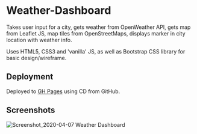 # Weather-Dashboard

Takes user input for a city, gets weather from OpenWeather API, gets map from Leaflet JS, map tiles from OpenStreetMaps, displays marker in city location with weather info.

Uses HTML5, CSS3 and 'vanilla' JS, as well as Bootstrap CSS library for basic design/wireframe.

## Deployment

Deployed to [GH Pages](https://pfdzm.github.io/Weather-Dashboard/) using CD from GitHub.

## Screenshots

![Screenshot_2020-04-07 Weather Dashboard](https://user-images.githubusercontent.com/17315212/78663976-610e9680-78d3-11ea-8cba-2e3d663b3117.png)
